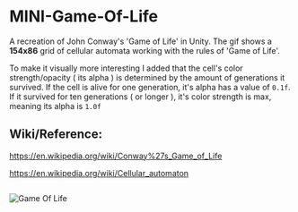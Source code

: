 # MINI-Game-Of-Life
A recreation of John Conway's 'Game of Life' in Unity.
The gif shows a **154x86** grid of cellular automata working with the rules of 'Game of Life'.

To make it visually more interesting I added that the cell's color strength/opacity ( its alpha ) is determined by the amount of generations it survived.
If the cell is alive for one generation, it's alpha has a value of `0.1f`.
If it survived for ten generations ( or longer ), it's color strength is max, meaning its alpha is `1.0f`


## Wiki/Reference: 
https://en.wikipedia.org/wiki/Conway%27s_Game_of_Life

https://en.wikipedia.org/wiki/Cellular_automaton

<img align="both">
<br clear="both"/>

![Game Of Life](https://user-images.githubusercontent.com/47507160/122291291-f3a5bf00-cef4-11eb-9eaf-81bf0e782332.gif)

